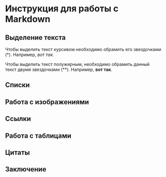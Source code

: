 # Инструкция для работы с Markdown

## Выделение текста
Чтобы выделить текст курсивом необходимо обрамить его звездочками (*). Например, *вот так*.

Чтобы выделить текст полужирным, необходимо обрамить данный текст двумя звездочками (**). Например, **вот так**.

## Списки

## Работа с изображениями

## Ссылки 

## Работа с таблицами

## Цитаты

## Заключение